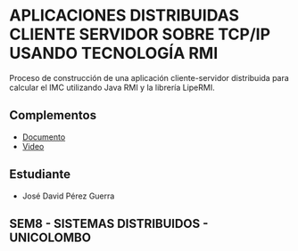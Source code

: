 # APLICACIONES DISTRIBUIDAS CLIENTE SERVIDOR SOBRE TCP/IP USANDO TECNOLOGÍA RMI

Proceso de construcción de una aplicación cliente-servidor distribuida para calcular el IMC utilizando Java RMI y la librería LipeRMI.

## Complementos

- [Documento](https://drive.google.com/file/d/1e5Hf-ddVPudjYHrXK3MoZ6ujW2ia-Pph/view?usp=sharing)
- [Video](https://drive.google.com/file/d/1wQtOH9E4hogi7QtyXhQRmvHdfWidNf59/view?usp=sharing)

## Estudiante

- José David Pérez Guerra

## SEM8 - SISTEMAS DISTRIBUIDOS - UNICOLOMBO
